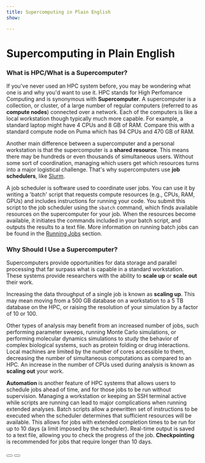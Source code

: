 ```yaml
---
title: Supercomputing in Plain English
show:

---
```


<link rel="stylesheet" href="../../assets/stylesheets/buttons.css">

# Supercomputing in Plain English

### What is HPC/What is a Supercomputer?

If you've never used an HPC system before, you may be wondering what one is and why you'd want to use it. HPC stands for High Perfomance Computing and is synonymous with **Supercomputer**. A supercomputer is a collection, or cluster, of a large number of regular computers (referred to as **compute nodes**) connected over a network. Each of the computers is like a local workstation though typically much more capable. For example, a standard laptop might have 4 CPUs and 8 GB of RAM. Compare this with a standard compute node on Puma which has 94 CPUs and 470 GB of RAM. 

Another main difference between a supercomputer and a personal workstation is that the supercomputer is a **shared resource**. This means there may be hundreds or even thousands of simultaneous users. Without some sort of coordination, managing which users get which resources turns into a major logistical challenge. That's why supercomputers use **job schedulers**, like [Slurm](https://slurm.schedmd.com/documentation.html). 

A job scheduler is software used to coordinate user jobs. You can use it by writing a 'batch' script that requests compute resources (e.g., CPUs, RAM, GPUs) and includes instructions for running your code. You submit this script to the job scheduler using the ```sbatch``` command, which finds available resources on the supercomputer for your job. When the resources become available, it initiates the commands included in your batch script, and outputs the results to a text file. More information on running batch jobs can be found in the [Running Jobs](../../running_jobs/batch_jobs/intro/) section.

### Why Should I Use a Supercomputer?

Supercomputers provide opportunities for data storage and parallel processing that far surpass what is capable in a standard workstation. These systems provide researchers with the ability to **scale up** or **scale out** their work.

Increasing the data throughput of a single job is known as **scaling up**. This may mean moving from a 500 GB database on a workstation to a 5 TB database on the HPC, or raising the resolution of your simulation by a factor of 10 or 100. 

Other types of analysis may benefit from an increased number of jobs, such performing parameter sweeps, running Monte Carlo simulations, or performing molecular dynamics simulations to study the behavior of complex biological systems, such as protein folding or drug interactions. Local machines are limited by the number of cores accessible to them, decreasing the number of simultaneous computations as compared to an HPC. An increase in the number of CPUs used during analysis is known as **scaling out** your work.

**Automation** is another feature of HPC systems that allows users to schedule jobs ahead of time, and for those jobs to be run without supervision. Managing a workstation or keeping an SSH terminal active while scripts are running can lead to major complications when running extended analyses. Batch scripts allow a prewritten set of instructions to be executed when the scheduler determines that sufficient resources will be available. This allows for jobs with extended completion times to be run for up to 10 days (a limit imposed by the scheduler). Real-time output is saved to a text file, allowing you to check the progress of the job. **Checkpointing** is recommended for jobs that require longer than 10 days.


<html>
<div class="button-container">
    <a href="/quick_start/overview/"><button class="left-button"></button></a>
    <a href="/quick_start/common_misconceptions/"><button class="right-button"></button></a>
</div>
</html>